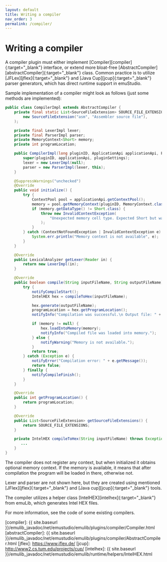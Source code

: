 ```yaml
---
layout: default
title: Writing a compiler
nav_order: 3
permalink: /compiler/
---
```


# Writing a compiler

A compiler plugin must either implement [Compiler][compiler]{:target="_blank"} interface, or extend more bloat-free [AbstractCompiler][abstractCompiler]{:target="_blank"} class. Common practice is to utilize [JFLex][jflex]{:target="_blank"} and [Java Cup][jcup]{:target="_blank"} parser generators, which has direct runtime support in emuStudio.

Sample implementation of a compiler might look as follows (just some methods are implemented):

```java
public class CompilerImpl extends AbstractCompiler {
    private final static List<SourceFileExtension> SOURCE_FILE_EXTENSIONS = List.of(
        new SourceFileExtension("asm", "Assembler source file"),
    );

    private final LexerImpl lexer;
    private final ParserImpl parser;
    private MemoryContext<Short> memory;
    private int programLocation;

    public CompilerImpl(long pluginID, ApplicationApi applicationApi, PluginSettings pluginSettings) {
        super(pluginID, applicationApi, pluginSettings);
        lexer = new LexerImpl(null);
        parser = new ParserImpl(lexer, this);
    }

    @SuppressWarnings("unchecked")
    @Override
    public void initialize() {
        try {
            ContextPool pool = applicationApi.getContextPool();
            memory = pool.getMemoryContext(pluginID, MemoryContext.class);
            if (memory.getDataType() != Short.class) {
                throw new InvalidContextException(
                    "Unexpected memory cell type. Expected Short but was: " + memory.getDataType()
                );
            }
        } catch (ContextNotFoundException | InvalidContextException e) {
            System.err.println("Memory context is not available", e);
        }
    }

    @Override
    public LexicalAnalyzer getLexer(Reader in) {
        return new LexerImpl(in);
    }

    @Override
    public boolean compile(String inputFileName, String outputFileName) {
        try {
            notifyCompileStart();
            IntelHEX hex = compileToHex(inputFileName);

            hex.generate(outputFileName);
            programLocation = hex.getProgramLocation();
            notifyInfo("Compilation was successful.\n Output file: " + outputFileName);

            if (memory != null) {
                hex.loadIntoMemory(memory);
                notifyInfo("Compiled file was loaded into memory.");
            } else {
                notifyWarning("Memory is not available.");
            }
            return true;
        } catch (Exception e) {
            notifyError("Compilation error: " + e.getMessage());
            return false;
        } finally {
            notifyCompileFinish();
        }
    }

    @Override
    public int getProgramLocation() {
        return programLocation;
    }

    @Override
    public List<SourceFileExtension> getSourceFileExtensions() {
        return SOURCE_FILE_EXTENSIONS;
    }

    private IntelHEX compileToHex(String inputFileName) throws Exception {
       ...
    }
}
```

The compiler does not register any context, but when initialized it obtains optional memory context. If the memory
is available, it means that after compilation the program will be loaded in there, otherwise not.

Lexer and parser are not shown here, but they are created using mentioned [JFlex][jflex]{:target="_blank"} and [Java cup][jcup]{:target="_blank"} tools.

The compiler utilizes a helper class [IntelHEX][intelhex]{:target="_blank"} from emuLib, which generates Intel HEX files.

For more information, see the code of some existing compilers. 


[compiler]: {{ site.baseurl }}/emulib_javadoc/net/emustudio/emulib/plugins/compiler/Compiler.html
[abstractCompiler]: {{ site.baseurl }}/emulib_javadoc/net/emustudio/emulib/plugins/compiler/AbstractCompiler.html
[jflex]: https://www.jflex.de/
[jcup]: http://www2.cs.tum.edu/projects/cup/
[intelhex]: {{ site.baseurl }}/emulib_javadoc/net/emustudio/emulib/runtime/helpers/IntelHEX.html
